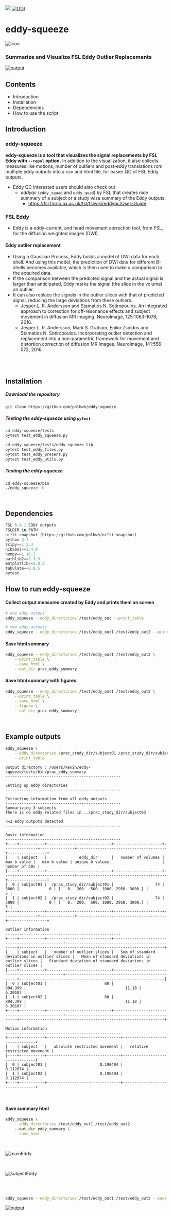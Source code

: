 ![](docs/pnl-bwh-hms.png)
[![DOI](https://zenodo.org/badge/DOI/10.5281/zenodo.3600531.svg)](https://doi.org/10.5281/zenodo.3600531)


# eddy-squeeze

![icon](docs/icon_20.png) 



### Summarize and Visualize FSL Eddy Outlier Replacements


![output](docs/example_out_0_resize.png)



## Contents
- Introduction
- Installation
- Dependencies
- How to use the script



## Introduction


### eddy-squeeze

**eddy-squeeze is a tool that visualizes the signal replacements by FSL Eddy with `--repol` option.** In addition to the visualization, it also collects measures like motions, number of outliers and post-eddy translations rom multiple eddy outputs into a csv and html file, for easier QC of FSL Eddy outputs.

- Eddy QC interested users should also check out
    - *eddyqc* (`eddy_squad` and `eddy_quad`) by FSL that creates nice summary of a subject or a study wise summary of the Eddy outputs.
        - https://fsl.fmrib.ox.ac.uk/fsl/fslwiki/eddyqc/UsersGuide


### FSL Eddy

- Eddy is a eddy-current, and head movement correction tool, from FSL, for the diffusion weighted images (DWI).


#### Eddy outlier replacement

- Using a Gaussian Process, Eddy builds a model of DWI data for each shell. And using this model, the prediction of DWI data for different B-shells becomes available, which is then used to make a comparison to the acquired data.
- If the comparison between the predicted signal and the actual signal is larger than anticipated, Eddy marks the signal (the slice in the volume) an outlier.
- It can also replace the signals in the outlier slices with that of predicted signal, reducing the large deviations from these outliers.
    - Jesper L. R. Andersson and Stamatios N. Sotiropoulos. An integrated approach to correction for off-resonance effects and subject movement in diffusion MR imaging. NeuroImage, 125:1063-1078, 2016.
    - Jesper L. R. Andersson, Mark S. Graham, Eniko Zsoldos and Stamatios N. Sotiropoulos. Incorporating outlier detection and replacement into a non-parametric framework for movement and distortion correction of diffusion MR images. NeuroImage, 141:556-572, 2016.




<br><br>
## Installation

##### Download the repository

```sh
git clone https://github.com/pnlbwh/eddy-squeeze
```

##### Testing the eddy-squeeze using `pytest`

```sh
cd eddy-squeeze/tests
pytest test_eddy_squeeze.py

cd eddy-squeeze/tests/eddy_squeeze_lib
pytest test_eddy_files.py
pytest test_eddy_present.py
pytest test_eddy_utils.py
```

##### Testing the eddy-squeeze

```
cd eddy-squeeze/bin
./eddy_squeeze -h
```

<br>

## Dependencies

```py
FSL 6.0.1 EDDY outputs
FSLDIR in PATH
nifti-snapshot (https://github.com/pnlbwh/nifti-snapshot)
python 3.7
scipy==1.3.3
nibabel==2.4.0
numpy==1.16.2
pathlib2==2.3.3
matplotlib==3.0.3
tabulate==0.8.5
pytest
```



## How to run eddy-squeeze

#### Collect output measures created by Eddy and prints them on screen
```sh
# one eddy output
eddy_squeeze --eddy_directories /test/eddy_out --print_table

# two eddy outputs
eddy_squeeze --eddy_directories /test/eddy_out1 /test/eddy_out2 --print_table
```


#### Save html summary

```sh
eddy_squeeze --eddy_directories /test/eddy_out1 /test/eddy_out2 \
    --print_table \
    --save_html \
    --out_dir prac_eddy_summary
```


#### Save html summary with figures

```sh
eddy_squeeze --eddy_directories /test/eddy_out1 /test/eddy_out2 \
    --print_table \
    --save_html \
    --figure \
    --out_dir prac_eddy_summary
```

<br>

## Example outputs


```sh
eddy_squeeze \
    --eddy_directories /prac_study_dir/subject01 /prac_study_dir/subject02 \
    --print_table
```

```
Output directory : /Users/kevin/eddy-squeeze/tests/bin/prac_eddy_summary
--------------------------------------------------

Setting up eddy directories
--------------------------------------------------

Extracting information from all eddy outputs
--------------------------------------------------
Summarizing 3 subjects
There is no eddy related files in ../prac_study_dir/subject03

n=2 eddy outputs detected
--------------------------------------------------

Basic information
--------------------------------------------------
+----+-----------+----------------------------+---------------------+---------------+---------------+---------------------------------------+-----------------+
|    | subject   |              eddy_dir      |   number of volumes |   max b value |   min b value | unique b values                       |   number of b0s |
|----+-----------+----------------------------+---------------------+---------------+---------------+---------------------------------------+-----------------|
|  0 | subject01 |  /prac_study_dir/subject01 |                  74 |          3000 |             0 | [   0.  200.  500. 1000. 2950. 3000.] |               5 |
|  1 | subject02 |  /prac_study_dir/subject02 |                  74 |          3000 |             0 | [   0.  200.  500. 1000. 2950. 3000.] |               5 |
+----+-----------+----------------------------+---------------------+---------------+---------------+---------------------------------------+-----------------+

Outlier information
--------------------------------------------------
+----+-----------+----------------------------+------------------------------------------------+-------------------------------------------------+---------------------------------------------------------------+
|    | subject   |   number of outlier slices |   Sum of standard deviations in outlier slices |   Mean of standard deviations in outlier slices |   Standard deviation of standard deviations in outlier slices |
|----+-----------+----------------------------+------------------------------------------------+-------------------------------------------------+---------------------------------------------------------------|
|  0 | subject01 |                         80 |                                        894.399 |                                           11.18 |                                                       6.30107 |
|  1 | subject02 |                         80 |                                        894.399 |                                           11.18 |                                                       6.30107 |
+----+-----------+----------------------------+------------------------------------------------+-------------------------------------------------+---------------------------------------------------------------+

Motion information
--------------------------------------------------
+----+-----------+--------------------------------+--------------------------------+
|    | subject   |   absolute restricted movement |   relative restricted movement |
|----+-----------+--------------------------------+--------------------------------|
|  0 | subject01 |                       0.190404 |                       0.112074 |
|  1 | subject02 |                       0.190404 |                       0.112074 |
+----+-----------+--------------------------------+--------------------------------+

```


<br>

#### Save summary html

```sh
eddy_squeeze \
    --eddy_directories /test/eddy_out1 /test/eddy_out2
    --out_dir eddy_summary \
    --save_html
```
<br>

![mainEddy](docs/eddy_summary_main.png)

<br>

![subjectEddy](docs/eddy_summary_subject.png)

<br>
<br>

```sh
eddy_squeeze --eddy_directories /test/eddy_out1 /test/eddy_out2 --save_html --figure
```

![output](docs/example_out.png)
